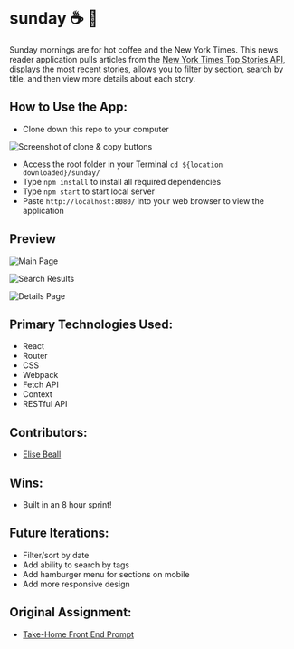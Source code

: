 # **sunday** ☕️ 📰
Sunday mornings are for hot coffee and the New York Times.  This news reader application pulls articles from the [New York Times Top Stories API](https://developer.nytimes.com/docs/top-stories-product/1/overview), displays the most recent stories, allows you to filter by section, search by title, and then view more details about each story.

## How to Use the App:

- Clone down this repo to your computer

![Screenshot of clone & copy buttons](https://user-images.githubusercontent.com/724355/157336672-0754dbb0-3a41-4fdc-a680-ef3d3a5d7e0f.png)

- Access the root folder in your Terminal
`cd ${location downloaded}/sunday/`
- Type `npm install` to install all required dependencies
- Type `npm start` to start local server  
- Paste `http://localhost:8080/` into your web browser to view the application


## Preview

![Main Page](https://user-images.githubusercontent.com/724355/157336870-50259e8e-c0c6-4e9c-8206-064ab559c238.png)

![Search Results](https://user-images.githubusercontent.com/724355/157336766-ece7f596-d7d6-4a12-adca-831ac295df26.png)

![Details Page](https://user-images.githubusercontent.com/724355/157336827-02c840e3-93b2-4594-b84e-b51ae7ec539b.png)


## Primary Technologies Used:

- React
- Router
- CSS
- Webpack
- Fetch API
- Context
- RESTful API

## Contributors:

- [Elise Beall](https://github.com/elisebeall)

## Wins:
- Built in an 8 hour sprint!

## Future Iterations:
- Filter/sort by date
- Add ability to search by tags
- Add hamburger menu for sections on mobile
- Add more responsive design

## Original Assignment:

- [Take-Home Front End Prompt](https://mod4.turing.edu/projects/take_home/take_home_fe)

